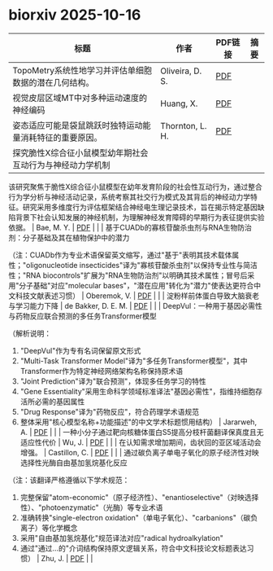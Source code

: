 # biorxiv 2025-10-16

| 标题 | 作者 | PDF链接 |  摘要 |
|------|------|--------|------|
| TopoMetry系统性地学习并评估单细胞数据的潜在几何结构。 | Oliveira, D. S. | [PDF](https://doi.org/10.1101/2022.03.14.484134) |  |
| 视觉皮层区域MT中对多种运动速度的神经编码 | Huang, X. | [PDF](https://doi.org/10.1101/2023.04.08.532456) |  |
| 姿态适应可能是袋鼠跳跃时独特运动能量消耗特征的重要原因。 | Thornton, L. H. | [PDF](https://doi.org/10.1101/2024.02.05.578950) |  |
| 探究脆性X综合征小鼠模型幼年期社会互动行为与神经动力学机制

该研究聚焦于脆性X综合征小鼠模型在幼年发育阶段的社会性互动行为，通过整合行为学分析与神经活动记录，系统考察其社交行为模式及其背后的神经动力学特征。研究采用多维度行为评估框架结合神经电生理记录技术，旨在揭示特定基因缺陷背景下社会认知发展的神经机制，为理解神经发育障碍的早期行为表征提供实验依据。 | Bae, M. Y. | [PDF](https://doi.org/10.1101/2024.03.03.583140) |  |
| 基于CUADb的寡核苷酸杀虫剂与RNA生物防治剂：分子基础及其在植物保护中的潜力

（注：CUADb作为专业术语保留英文缩写，通过"基于"表明其技术载体属性；"oligonucleotide insecticides"译为"寡核苷酸杀虫剂"以保持专业性与简洁性；"RNA biocontrols"扩展为"RNA生物防治剂"以明确其技术属性；冒号后采用"分子基础"对应"molecular bases"，"潜在应用"转化为"潜力"使表达更符合中文科技文献表述习惯） | Oberemok, V. | [PDF](https://doi.org/10.1101/2024.03.13.584797) |  |
| 淀粉样前体蛋白导致大脑衰老与学习能力下降 | de Bakker, D. E. M. | [PDF](https://doi.org/10.1101/2024.10.11.617841) |  |
| DeepVul：一种用于基因必需性与药物反应联合预测的多任务Transformer模型

（解析说明：
1. "DeepVul"作为专有名词保留原文形式
2. "Multi-Task Transformer Model"译为"多任务Transformer模型"，其中Transformer作为特定神经网络架构名称保持原术语
3. "Joint Prediction"译为"联合预测"，体现多任务学习的特性
4. "Gene Essentiality"采用生命科学领域标准译法"基因必需性"，指维持细胞存活所必需的基因属性
5. "Drug Response"译为"药物反应"，符合药理学术语规范
6. 整体采用"核心模型名称+功能描述"的中文学术标题惯用结构） | Jararweh, A. | [PDF](https://doi.org/10.1101/2024.10.17.618944) |  |
| 一种小分子通过靶向核糖体蛋白S5提高分枝杆菌翻译保真度且无适应性代价 | Wu, J. | [PDF](https://doi.org/10.1101/2024.10.20.619312) |  |
| 在认知需求增加期间，齿状回的亚区域活动会增强。 | Castillon, C. | [PDF](https://doi.org/10.1101/2024.10.31.621367) |  |
| 通过碳负离子单电子氧化的原子经济性对映选择性光酶自由基加氢烷基化反应

（注：该翻译严格遵循以下学术规范：
1. 完整保留"atom-economic"（原子经济性）、"enantioselective"（对映选择性）、"photoenzymatic"（光酶）等专业术语
2. 准确转换"single-electron oxidation"（单电子氧化）、"carbanions"（碳负离子）等化学概念
3. 采用"自由基加氢烷基化"规范译法对应"radical hydroalkylation"
4. 通过"通过...的"介词结构保持原文逻辑关系，符合中文科技论文标题表达习惯） | Zhu, J. | [PDF](https://doi.org/10.1101/2024.12.08.627421) |  |
